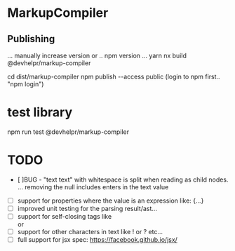 # MarkupCompiler


## Publishing


... manually increase version or .. npm version ...
yarn nx build @devhelpr/markup-compiler

cd dist/markup-compiler
npm publish --access public
(login to npm first.. "npm login")


# test library

npm run test @devhelpr/markup-compiler


# TODO

- [ ]BUG - "text text" with whitespace is split when reading as child nodes.
            ... removing the null includes enters in the text value

- [ ] support for properties where the value is an expression like: {...}
- [ ] improved unit testing for the parsing result/ast...
- [ ] support for self-closing tags like <br/> or <br />
- [ ] support for other characters in text like ! or ? etc...
- [ ] full support for jsx spec: https://facebook.github.io/jsx/